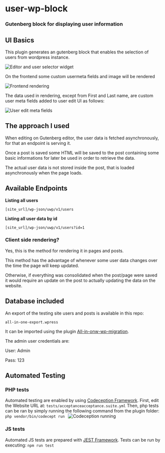 # user-wp-block
### Gutenberg block for displaying user information

## UI Basics

This plugin generates an gutenberg block that enables the selection of users from wordpress instance.

![Editor and user selector widget](https://i.imgur.com/fG05JSA.png)


On the frontend some custom usermeta fields and image will be rendered

![Frontend rendering](https://i.imgur.com/ISwu1ca.png)


The data used in rendering, except from First and Last name, are custom user meta fields added to user edit UI as follows: 

![User edit meta fields](https://i.imgur.com/Lougm3W.png)


## The approach I used

When editing on Gutenberg editor, the user data is fetched asynchronously, for that an endpoint is serving it.

Once a post is saved some HTML will be saved to the post containing some basic informations for later be used in order to retrieve the data.

The actual user data is not stored inside the post, that is loaded asynchronously when the page loads.

## Available Endpoints

**Listing all users**

`[site_url]/wp-json/uwp/v1/users`

**Listing all user data by id**

`[site_url]/wp-json/uwp/v1/users?id=1`

### Client side rendering?
Yes, this is the method for rendering it in pages and posts.

This method has the advantage of whenever some user data changes over the time the page will keep updated.

Otherwise, if everything was consolidated when the post/page were saved it would require an update on the post to actually updating the data on the website.


## Database included
An export of the testing site users and posts is available in this repo:

`all-in-one-export.wpress`

It can be imported using the plugin [All-in-onw-wp-migration](https://wordpress.org/plugins/all-in-one-wp-migration/).

The admin user credentials are:

User: Admin

Pass: 123

## Automated Testing

### PHP tests
Automated testing are enabled by using [Codeception Framework](https://codeception.com/).
First, edit the Website URL at:
`tests/acceptanceacceptance.suite.yml`
Then, php tests can be ran by simply running the following command from the plugin folder:
`php vendor/bin/codecept run `
![Codeception running](https://i.imgur.com/lVY1j80.png)


### JS tests
Automated JS tests are prepared with [JEST Framework](https://jestjs.io/).
Tests can be run by executing:
`npm run test`


